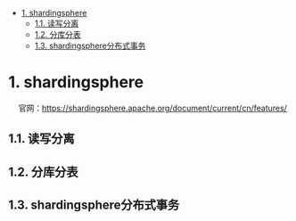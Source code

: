 
<!-- TOC -->

- [1. shardingsphere](#1-shardingsphere)
    - [1.1. 读写分离](#11-读写分离)
    - [1.2. 分库分表](#12-分库分表)
    - [1.3. shardingsphere分布式事务](#13-shardingsphere分布式事务)

<!-- /TOC -->


# 1. shardingsphere

<!-- 
sharding-jdbc与Sharding-Proxy
https://www.jianshu.com/p/20c0d4114632


***ShardingSphere-JDBC5.1.0读写分离配置示例（Java Config）
https://blog.csdn.net/qq_31226223/article/details/123815551
~~shardingsphere 4.1新版 如何配置mybatis多数据源
https://blog.csdn.net/bert589998/article/details/110629529


系列文章
https://blog.csdn.net/linzhefeng89/category_10701422.html?utm_source=BWXQ_bottombtn&spm=1001.2101.3001.4225

-->
<!-- 
ShardingSphere内核原理 
https://mp.weixin.qq.com/s/hPJHCKcptRYvKQPZRz6Tdg
-->

<!-- 
ShardingSphere
https://mp.weixin.qq.com/s?__biz=MzAxNTM4NzAyNg==&mid=2247488500&idx=1&sn=108bf704a54b0a9638e84698deb3ce4c&chksm=9b858309acf20a1fc606f6d140e9638072405011829bb8decc906a648d3f2f75441c0adac869&token=1691474648&lang=zh_CN#rd



分片策略
https://segmentfault.com/a/1190000037706070
https://www.cnblogs.com/mr-yang-localhost/p/8313360.html

SpringBoot整合Mybatis和ShardingJDBC实现读写分离
https://blog.csdn.net/kangswx/article/details/97273995  

ShardingSphere-JDBC整合druid配置数据源
https://blog.csdn.net/zwjzone/article/details/124387026


-->

&emsp; 官网：https://shardingsphere.apache.org/document/current/cn/features/  

## 1.1. 读写分离  



## 1.2. 分库分表  



## 1.3. shardingsphere分布式事务  

<!--

https://shardingsphere.apache.org/document/legacy/4.x/document/cn/manual/sharding-jdbc/usage/transaction/#%E9%85%8D%E7%BD%AEspring-boot%E7%9A%84%E4%BA%8B%E5%8A%A1%E7%AE%A1%E7%90%86%E5%99%A8
-->


